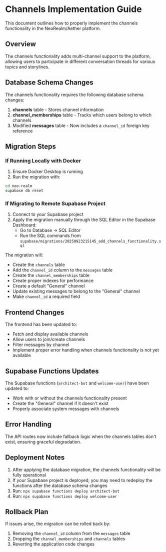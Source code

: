 # Channels Implementation Guide

This document outlines how to properly implement the channels functionality in the NeoRealm/Aether platform.

## Overview

The channels functionality adds multi-channel support to the platform, allowing users to participate in different conversation threads for various topics and storylines.

## Database Schema Changes

The channels functionality requires the following database schema changes:

1. **channels** table - Stores channel information
2. **channel_memberships** table - Tracks which users belong to which channels
3. Modified **messages** table - Now includes a `channel_id` foreign key reference

## Migration Steps

### If Running Locally with Docker

1. Ensure Docker Desktop is running
2. Run the migration with:
```bash
cd neo-realm
supabase db reset
```

### If Migrating to Remote Supabase Project

1. Connect to your Supabase project
2. Apply the migration manually through the SQL Editor in the Supabase Dashboard:
   - Go to Database → SQL Editor
   - Run the SQL commands from `supabase/migrations/20250923215145_add_channels_functionality.sql`

The migration will:
- Create the `channels` table
- Add the `channel_id` column to the `messages` table
- Create the `channel_memberships` table
- Create proper indexes for performance
- Create a default "General" channel
- Update existing messages to belong to the "General" channel
- Make `channel_id` a required field

## Frontend Changes

The frontend has been updated to:
- Fetch and display available channels
- Allow users to join/create channels
- Filter messages by channel
- Implement proper error handling when channels functionality is not yet available

## Supabase Functions Updates

The Supabase functions (`architect-bot` and `welcome-user`) have been updated to:
- Work with or without the channels functionality present
- Create the "General" channel if it doesn't exist
- Properly associate system messages with channels

## Error Handling

The API routes now include fallback logic when the channels tables don't exist, ensuring graceful degradation.

## Deployment Notes

1. After applying the database migration, the channels functionality will be fully operational
2. If your Supabase project is deployed, you may need to redeploy the functions after the database schema changes
3. Run: `npx supabase functions deploy architect-bot`
4. Run: `npx supabase functions deploy welcome-user`

## Rollback Plan

If issues arise, the migration can be rolled back by:
1. Removing the `channel_id` column from the `messages` table
2. Dropping the `channel_memberships` and `channels` tables
3. Reverting the application code changes